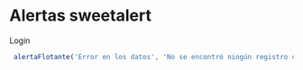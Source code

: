 # Alertas sweetalert

Login
```javascript
 alertaFlotante('Error en los datos', 'No se encontró ningún registro que coincida con las credenciales', '#f27474', 'error');
```
